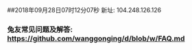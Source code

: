 ##2018年09月28日07时12分07秒 新址: 104.248.126.126
### 兔友常见问题及解答: https://github.com/wanggonging/d/blob/w/FAQ.md
